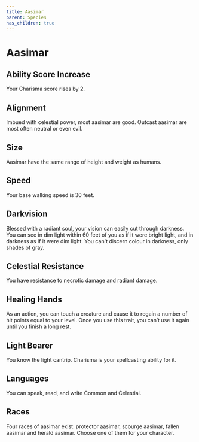 ```yaml
---
title: Aasimar
parent: Species
has_children: true
---
```


# Aasimar

## Ability Score Increase
Your Charisma score rises by 2.

## Alignment
Imbued with celestial power, most aasimar are good. Outcast aasimar are most often neutral or even evil.

## Size
Aasimar have the same range of height and weight as humans.

## Speed
Your base walking speed is 30 feet.

## Darkvision
Blessed with a radiant soul, your vision can easily cut through darkness. You can see in dim light within 60 feet of you as if it were bright light, and in darkness as if it were dim light. You can't discern colour in darkness, only shades of gray.

## Celestial Resistance
You have resistance to necrotic damage and radiant damage.

## Healing Hands
As an action, you can touch a creature and cause it to regain a number of hit points equal to your level. Once you use this trait, you can’t use it again until you finish a long rest.

## Light Bearer
You know the light cantrip. Charisma is your spellcasting ability for it.

## Languages
You can speak, read, and write Common and Celestial.

## Races
Four races of aasimar exist: protector aasimar, scourge aasimar, fallen aasimar and herald aasimar. Choose one of them for your character.
